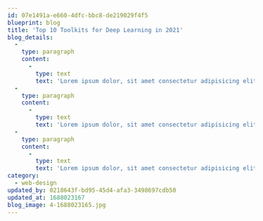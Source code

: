 ```yaml
---
id: 07e1491a-e660-4dfc-bbc8-de219029f4f5
blueprint: blog
title: 'Top 10 Toolkits for Deep Learning in 2021'
blog_details:
  -
    type: paragraph
    content:
      -
        type: text
        text: 'Lorem ipsum dolor, sit amet consectetur adipisicing elit. Fuga consequatur delectus porro sapiente molestias, magni quasi sed, enim corporis omnis doloremque soluta inventore dolorum conseqr quo obcaecati rerum sit non. Lorem ipsum dolor, sit amet consectetur adipisicing elit. Fuga consequatur delectus porro sapiente molestias, magni quasi sed, enim corporis omnis doloremque soluta inventore dolorum consequuntur quo obcaecati rerum sit non.'
  -
    type: paragraph
    content:
      -
        type: text
        text: 'Lorem ipsum dolor, sit amet consectetur adipisicing elit. Fuga consequatur delectus porro sapiente molestias, magni quasi sed, enim corporis omnis doloremque soluta inventore dolorum consetur quo obcaecati rerum sit non. Lorem ipsum dolor, sit amet consectetur adipisicing elit. Fuga consequatur delectus porro sapiente molestias, magni quasi sed, sit amet consectetur adipisicing elit. Fuga consequatur delectus porro sapiente molestias, magni quasi sed, enim corporis omnis doloremque soluta inventore dolorum consequuntur.'
  -
    type: paragraph
    content:
      -
        type: text
        text: 'Lorem ipsum dolor, sit amet consectetur adipisicing elit. Fuga consequatur delectus porro sapiente molestias, magni quasi sed, enim corporis omnis doloremque soluta inventore dolorum consequuntur quo obcaecati rerum sit non.'
category:
  - web-design
updated_by: 0218643f-bd95-45d4-afa3-3498697cdb50
updated_at: 1688023167
blog_image: 4-1688023165.jpg
---
```

